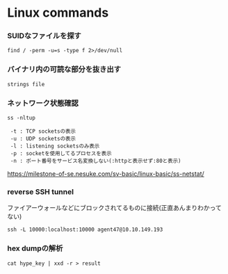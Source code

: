 # Linux commands

### SUIDなファイルを探す

```
find / -perm -u=s -type f 2>/dev/null
```

### バイナリ内の可読な部分を抜き出す

```
strings file
```

### ネットワーク状態確認

```
ss -nltup
```

```
 -t : TCP socketsの表示
 -u : UDP socketsの表示
 -l : listening socketsのみ表示
 -p : socketを使用してるプロセスを表示
 -n : ポート番号をサービス名変換しない(:httpと表示せず:80と表示)
```

https://milestone-of-se.nesuke.com/sv-basic/linux-basic/ss-netstat/


### reverse SSH tunnel
ファイアーウォールなどにブロックされてるものに接続(正直あんまりわかってない)

```
ssh -L 10000:localhost:10000 agent47@10.10.149.193
```


### hex dumpの解析

```
cat hype_key | xxd -r > result
```

